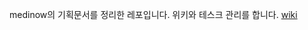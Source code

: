 medinow의 기획문서를 정리한 레포입니다.
위키와 테스크 관리를 합니다.
[wiki](https://github.com/samsiseco-medinow/medinow-pm/wiki)
